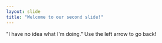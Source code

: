 ```yaml
---
layout: slide
title: "Welcome to our second slide!"
---
```

"I have no idea what I'm doing."
Use the left arrow to go back!
